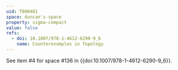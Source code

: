 ```yaml
---
uid: T000481
space: duncan's-space
property: sigma-compact
value: false
refs:
  - doi: 10.1007/978-1-4612-6290-9_6
    name: Counterexamples in Topology
---
```

See item #4 for space #136 in {{doi:10.1007/978-1-4612-6290-9_6}}.
